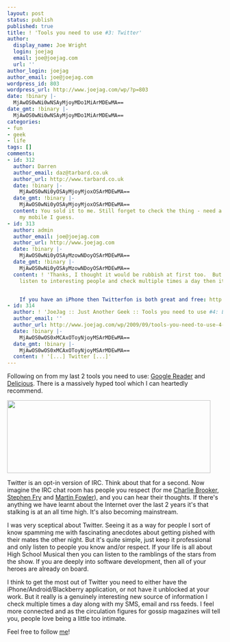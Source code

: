 ```yaml
---
layout: post
status: publish
published: true
title: ! 'Tools you need to use #3: Twitter'
author:
  display_name: Joe Wright
  login: joejag
  email: joe@joejag.com
  url: ''
author_login: joejag
author_email: joe@joejag.com
wordpress_id: 803
wordpress_url: http://www.joejag.com/wp/?p=803
date: !binary |-
  MjAwOS0wNi0wNSAyMjoyMDo1MiArMDEwMA==
date_gmt: !binary |-
  MjAwOS0wNi0wNSAyMjoyMDo1MiArMDEwMA==
categories:
- fun
- geek
- life
tags: []
comments:
- id: 312
  author: Darren
  author_email: daz@tarbard.co.uk
  author_url: http://www.tarbard.co.uk
  date: !binary |-
    MjAwOS0wNi0yOSAyMjoyMjoxOSArMDEwMA==
  date_gmt: !binary |-
    MjAwOS0wNi0yOSAyMjoyMjoxOSArMDEwMA==
  content: You sold it to me. Still forget to check the thing - need a client for
    my mobile I guess.
- id: 313
  author: admin
  author_email: joe@joejag.com
  author_url: http://www.joejag.com
  date: !binary |-
    MjAwOS0wNi0yOSAyMzowNDoyOSArMDEwMA==
  date_gmt: !binary |-
    MjAwOS0wNi0yOSAyMzowNDoyOSArMDEwMA==
  content: ! 'Thanks, I thought it would be rubbish at first too.  But if you only
    listen to interesting people and check multiple times a day then it''s very rewarding.


    If you have an iPhone then Twitterfon is both great and free: http://twitterfon.net/'
- id: 314
  author: ! 'JoeJag :: Just Another Geek :: Tools you need to use #4: Launchy'
  author_email: ''
  author_url: http://www.joejag.com/wp/2009/09/tools-you-need-to-use-4-launchy/
  date: !binary |-
    MjAwOS0wOS0xMCAxOToyNjoyMSArMDEwMA==
  date_gmt: !binary |-
    MjAwOS0wOS0xMCAxOToyNjoyMSArMDEwMA==
  content: ! '[...] Twitter [...]'
---
```

<p>Following on from my last 2 tools you need to use: <a href="http://www.joejag.com/wp/?p=518">Google Reader</a> and <a href="http://www.joejag.com/wp/?p=558">Delicious</a>.  There is a massively hyped tool which I can heartedly recommend.</p>
<p><img src="http://www.joejag.com/i/posts/twitter.jpg" / height="170" width="475"></p>
<p>Twitter is an opt-in version of IRC.  Think about that for a second.  Now imagine the IRC chat room has people you respect (for me <a href="http://twitter.com/charltonbrooker">Charlie Brooker</a>, <a href="http://twitter.com/stephenFRY">Stephen Fry</a> and <a href="http://twitter.com/martinfowler">Martin Fowler</a>), and you can hear their thoughts.  If there's anything we have learnt about the Internet over the last 2 years it's that stalking is at an all time high.  It's also becoming mainstream.</p>
<p>I was very sceptical about Twitter.  Seeing it as a way for people I sort of know spamming me with fascinating anecdotes about getting pished with their mates the other night.  But it's quite simple, just keep it professional and only listen to people you know and/or respect.  If your life is all about High School Musical then you can listen to the ramblings of the stars from the show.  If you are deeply into software development, then all of your heroes are already on board.</p>
<p>I think to get the most out of Twitter you need to either have the iPhone/Android/Blackberry application, or not have it unblocked at your work.  But it really is a genuinely interesting new source of information I check multiple times a day along with my SMS, email and rss feeds.  I feel more connected and as the circulation figures for gossip magazines will tell you, people love being a little too intimate.</p>
<p>Feel free to follow <a href="http://twitter.com/tehjoejag">me</a>!</p>
